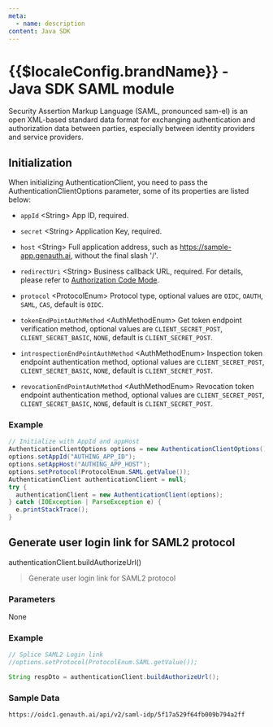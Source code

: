 ```yaml
---
meta:
  - name: description
content: Java SDK
---
```


# {{$localeConfig.brandName}} - Java SDK SAML module

<LastUpdated/>

Security Assertion Markup Language (SAML, pronounced sam-el) is an open XML-based standard data format for exchanging authentication and authorization data between parties, especially between identity providers and service providers.

## Initialization

When initializing AuthenticationClient, you need to pass the AuthenticationClientOptions parameter, some of its properties are listed below:

- `appId` \<String\> App ID, required.

- `secret` \<String\> Application Key, required.

- `host` \<String\> Full application address, such as https://sample-app.genauth.ai, without the final slash '/'.

- `redirectUri` \<String\> Business callback URL, required. For details, please refer to [Authorization Code Mode](https://docs.genauth.ai/v2/guides/federation/oidc.html#%E6%8E%88%E6%9D%83%E7%A0%81%E6%A8%A1%E5%BC%8F).
- `protocol` \<ProtocolEnum\> Protocol type, optional values ​​are `OIDC`, `OAUTH`, `SAML`, `CAS`, default is `OIDC`.
- `tokenEndPointAuthMethod` \<AuthMethodEnum\> Get token endpoint verification method, optional values ​​are `CLIENT_SECRET_POST`, `CLIENT_SECRET_BASIC`, `NONE`, default is `CLIENT_SECRET_POST`.
- `introspectionEndPointAuthMethod` \<AuthMethodEnum\> Inspection token endpoint authentication method, optional values ​​are `CLIENT_SECRET_POST`, `CLIENT_SECRET_BASIC`, `NONE`, default is `CLIENT_SECRET_POST`.
- `revocationEndPointAuthMethod` \<AuthMethodEnum\> Revocation token endpoint authentication method, optional values ​​are `CLIENT_SECRET_POST`, `CLIENT_SECRET_BASIC`, `NONE`, default is `CLIENT_SECRET_POST`.

### Example

```java
// Initialize with AppId and appHost
AuthenticationClientOptions options = new AuthenticationClientOptions();
options.setAppId("AUTHING_APP_ID");
options.setAppHost("AUTHING_APP_HOST");
options.setProtocol(ProtocolEnum.SAML.getValue());
AuthenticationClient authenticationClient = null;
try {
  authenticationClient = new AuthenticationClient(options);
} catch (IOException | ParseException e) {
  e.printStackTrace();
}
```

## Generate user login link for SAML2 protocol

authenticationClient.buildAuthorizeUrl()

> Generate user login link for SAML2 protocol

### Parameters

None

### Example

```java
// Splice SAML2 Login link
//options.setProtocol(ProtocolEnum.SAML.getValue());

String respDto = authenticationClient.buildAuthorizeUrl();
```

### Sample Data

```http
https://oidc1.genauth.ai/api/v2/saml-idp/5f17a529f64fb009b794a2ff
```
